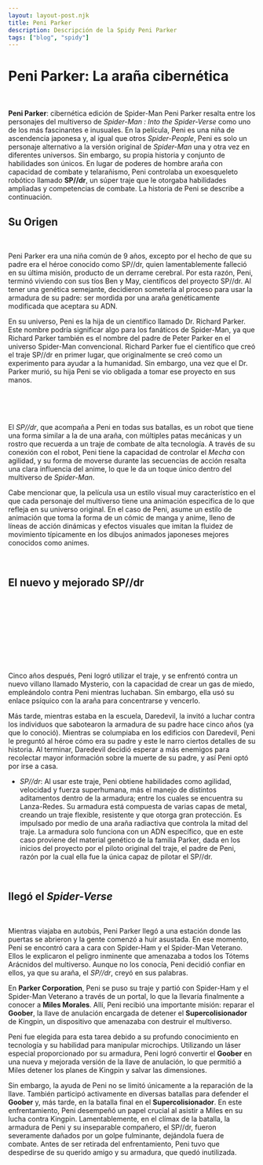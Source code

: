 ```yaml
---
layout: layout-post.njk
title: Peni Parker 
description: Descripción de la Spidy Peni Parker
tags: ["blog", "spidy"]
---
```


# Peni Parker: La araña cibernética
<br>

**Peni Parker**: cibernética edición de Spider-Man Peni Parker resalta entre los personajes del multiverso de *Spider-Man : Into the Spider-Verse* como uno de los más fascinantes e inusuales. En la película, Peni es una niña de ascendencia japonesa y, al igual que otros *Spider-People*, Peni es solo un personaje alternativo a la versión original de *Spider-Man* una y otra vez en diferentes universos. Sin embargo, su propia historia y conjunto de habilidades son únicos. En lugar de poderes de hombre araña con capacidad de combate y telarañismo, Peni controlaba un exoesqueleto robótico llamado **SP//dr**, un súper traje que le otorgaba habilidades ampliadas y competencias de combate. La historia de Peni se describe a continuación.

<div class="container">
 <section class="row">
   <article class= "col-lg-6">


## Su Origen
<br>

Peni Parker era una niña común de 9 años, excepto por el hecho de que su padre era el héroe conocido como SP//dr, quien lamentablemente falleció en su última misión, producto de un derrame cerebral. Por esta razón, Peni, terminó viviendo con sus tíos Ben y May, científicos del proyecto SP//dr. Al tener una genética semejante, decidieron someterla al proceso para usar la armadura de su padre: ser mordida por una araña genéticamente modificada que aceptara su ADN.

En su universo, Peni es la hija de un científico llamado Dr. Richard Parker. Este nombre podría significar algo para los fanáticos de Spider-Man, ya que Richard Parker también es el nombre del padre de Peter Parker en el universo Spider-Man convencional. Richard Parker fue el científico que creó el traje SP//dr en primer lugar, que originalmente se creó como un experimento para ayudar a la humanidad. Sin embargo, una vez que el Dr. Parker murió, su hija Peni se vio obligada a tomar ese proyecto en sus manos.



</article>
<article class="col-lg-6 p-3 d-none d-sm-block">
 <br><br>
   <img src="/img/peni1.webp" alt=""  class="img-fluid"  >
  </article>            
  </section>              
</div>
<br>

El *SP//dr*, que acompaña a Peni en todas sus batallas, es un robot que tiene una forma similar a la de una araña, con múltiples patas mecánicas y un rostro que recuerda a un traje de combate de alta tecnología. A través de su conexión con el robot, Peni tiene la capacidad de controlar el *Mecha* con agilidad, y su forma de moverse durante las secuencias de acción resalta una clara influencia del anime, lo que le da un toque único dentro del multiverso de *Spider-Man*.

Cabe mencionar que, la película usa un estilo visual muy característico en el que cada personaje del multiverso tiene una animación especifica de lo que refleja en su universo original. En el caso de Peni, asume un estilo de animación que toma la forma de un cómic de manga y anime, lleno de líneas de acción dinámicas y efectos visuales que imitan la fluidez de movimiento típicamente en los dibujos animados japoneses mejores conocidos como animes.

<br>

## El nuevo y mejorado SP//dr
<br>

<div class="container">
 <section class="row">
 <article class="  col-lg-6 d-none d-sm-block" >
   <br><br><br><br><br>
   <img src="/img/peni2.webp" alt=""  class="img-fluid" >
  </article>
 <article class="col-lg-6 ">
<br><br>

Cinco años después, Peni logró utilizar el traje, y se enfrentó contra un nuevo villano llamado Mysterio, con la capacidad de crear un gas de miedo, empleándolo contra Peni mientras luchaban. Sin embargo, ella usó su enlace psíquico con la araña para concentrarse y vencerlo.

Más tarde, mientras estaba en la escuela, Daredevil, la invitó a luchar contra los individuos que sabotearon la armadura de su padre hace cinco años (ya que lo conoció). Mientras se columpiaba en los edificios con Daredevil, Peni le preguntó al héroe cómo era su padre y este le narro ciertos detalles de su historia. Al terminar, Daredevil decidió esperar a más enemigos para recolectar mayor información sobre la muerte de su padre, y así Peni optó por irse a casa.

- *SP//dr*: Al usar este traje, Peni obtiene habilidades como agilidad, velocidad y fuerza superhumana, más el manejo de distintos aditamentos dentro de la armadura; entre los cuales se encuentra su Lanza-Redes. Su armadura está compuesta de varias capas de metal, creando un traje flexible, resistente y que otorga gran protección. Es impulsado por medio de una araña radiactiva que controla la mitad del traje. La armadura solo funciona con un ADN específico, que en este caso proviene del material genético de la familia Parker, dada en los inicios del proyecto por el piloto original del traje, el padre de Peni, razón por la cual ella fue la única capaz de pilotar el SP//dr.


</article>            
  </section>              
</div>
<br>


## llegó el *Spider-Verse*
<br>


Mientras viajaba en autobús, Peni Parker llegó a una estación donde las puertas se abrieron y la gente comenzó a huir asustada. En ese momento, Peni se encontró cara a cara con Spider-Ham y el Spider-Man Veterano. Ellos le explicaron el peligro inminente que amenazaba a todos los Tótems Arácnidos del multiverso. Aunque no los conocía, Peni decidió confiar en ellos, ya que su araña, el *SP//dr*, creyó en sus palabras. 

En **Parker Corporation**, Peni se puso su traje y partió con Spider-Ham y el Spider-Man Veterano a través de un portal, lo que la llevaría finalmente a conocer a **Miles Morales**. Allí, Peni recibió una importante misión: reparar el **Goober**, la llave de anulación encargada de detener el **Supercolisionador** de Kingpin, un dispositivo que amenazaba con destruir el multiverso. 

Peni fue elegida para esta tarea debido a su profundo conocimiento en tecnología y su habilidad para manipular microchips. Utilizando un láser especial proporcionado por su armadura, Peni logró convertir el **Goober** en una nueva y mejorada versión de la llave de anulación, lo que permitió a Miles detener los planes de Kingpin y salvar las dimensiones.

Sin embargo, la ayuda de Peni no se limitó únicamente a la reparación de la llave. También participó activamente en diversas batallas para defender el **Goober** y, más tarde, en la batalla final en el **Supercolisionador**. En este enfrentamiento, Peni desempeñó un papel crucial al asistir a Miles en su lucha contra Kingpin. Lamentablemente, en el clímax de la batalla, la armadura de Peni y su inseparable compañero, el SP//dr, fueron severamente dañados por un golpe fulminante, dejándola fuera de combate. Antes de ser retirada del enfrentamiento, Peni tuvo que despedirse de su querido amigo y su armadura, que quedó inutilizada.

